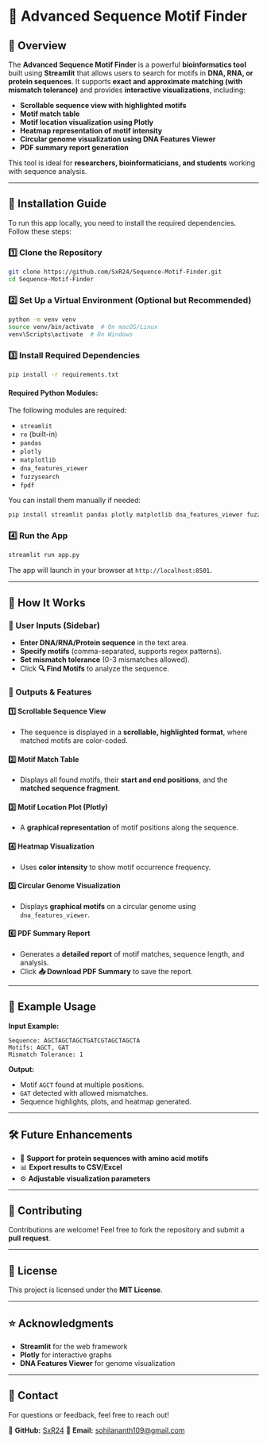 # 🔬 Advanced Sequence Motif Finder

## 📌 Overview

The **Advanced Sequence Motif Finder** is a powerful **bioinformatics tool** built using **Streamlit** that allows users to search for motifs in **DNA, RNA, or protein sequences**. It supports **exact and approximate matching (with mismatch tolerance)** and provides **interactive visualizations**, including:

- **Scrollable sequence view with highlighted motifs**
- **Motif match table**
- **Motif location visualization using Plotly**
- **Heatmap representation of motif intensity**
- **Circular genome visualization using DNA Features Viewer**
- **PDF summary report generation**

This tool is ideal for **researchers, bioinformaticians, and students** working with sequence analysis.

---

## 🚀 Installation Guide

To run this app locally, you need to install the required dependencies. Follow these steps:

### **1️⃣ Clone the Repository**

```sh
git clone https://github.com/SxR24/Sequence-Motif-Finder.git
cd Sequence-Motif-Finder
```

### **2️⃣ Set Up a Virtual Environment (Optional but Recommended)**

```sh
python -m venv venv
source venv/bin/activate  # On macOS/Linux
venv\Scripts\activate  # On Windows
```

### **3️⃣ Install Required Dependencies**

```sh
pip install -r requirements.txt
```

#### **Required Python Modules:**

The following modules are required:

- `streamlit`
- `re` (built-in)
- `pandas`
- `plotly`
- `matplotlib`
- `dna_features_viewer`
- `fuzzysearch`
- `fpdf`

You can install them manually if needed:

```sh
pip install streamlit pandas plotly matplotlib dna_features_viewer fuzzysearch fpdf
```

### **4️⃣ Run the App**

```sh
streamlit run app.py
```

The app will launch in your browser at `http://localhost:8501`.

---

## 📖 How It Works

### **🔹 User Inputs (Sidebar)**

- **Enter DNA/RNA/Protein sequence** in the text area.
- **Specify motifs** (comma-separated, supports regex patterns).
- **Set mismatch tolerance** (0-3 mismatches allowed).
- Click **🔍 Find Motifs** to analyze the sequence.

### **🔹 Outputs & Features**

#### **1️⃣ Scrollable Sequence View**

- The sequence is displayed in a **scrollable, highlighted format**, where matched motifs are color-coded.

#### **2️⃣ Motif Match Table**

- Displays all found motifs, their **start and end positions**, and the **matched sequence fragment**.

#### **3️⃣ Motif Location Plot (Plotly)**

- A **graphical representation** of motif positions along the sequence.

#### **4️⃣ Heatmap Visualization**

- Uses **color intensity** to show motif occurrence frequency.

#### **5️⃣ Circular Genome Visualization**

- Displays **graphical motifs** on a circular genome using `dna_features_viewer`.

#### **6️⃣ PDF Summary Report**

- Generates a **detailed report** of motif matches, sequence length, and analysis.
- Click **📥 Download PDF Summary** to save the report.

---

## 🎯 Example Usage

**Input Example:**

```
Sequence: AGCTAGCTAGCTGATCGTAGCTAGCTA
Motifs: AGCT, GAT
Mismatch Tolerance: 1
```

**Output:**

- Motif `AGCT` found at multiple positions.
- `GAT` detected with allowed mismatches.
- Sequence highlights, plots, and heatmap generated.

---

## 🛠 Future Enhancements

- 🧬 **Support for protein sequences with amino acid motifs**
- 📊 **Export results to CSV/Excel**
- ⚙️ **Adjustable visualization parameters**

---

## 🤝 Contributing

Contributions are welcome! Feel free to fork the repository and submit a **pull request**.

---

## 📜 License

This project is licensed under the **MIT License**.

---

## ⭐ Acknowledgments

- **Streamlit** for the web framework
- **Plotly** for interactive graphs
- **DNA Features Viewer** for genome visualization

---

## 📧 Contact

For questions or feedback, feel free to reach out!

📌 **GitHub:** [SxR24](https://github.com/SxR24)
📌 **Email:** [sohilananth109@gmail.com](mailto:sohilananth109@gmail.com)

